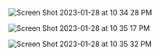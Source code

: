 

![Screen Shot 2023-01-28 at 10 34 28 PM](https://user-images.githubusercontent.com/93608207/215304548-b863b612-47f8-44b9-83d6-d5141aebd2c0.jpg)

![Screen Shot 2023-01-28 at 10 35 17 PM](https://user-images.githubusercontent.com/93608207/215304555-184414b3-a887-48d1-8207-00d76b80aa3c.jpg)

![Screen Shot 2023-01-28 at 10 35 32 PM](https://user-images.githubusercontent.com/93608207/215304559-0bbcdac4-59c2-4442-a45b-890f343c1be6.jpg)


